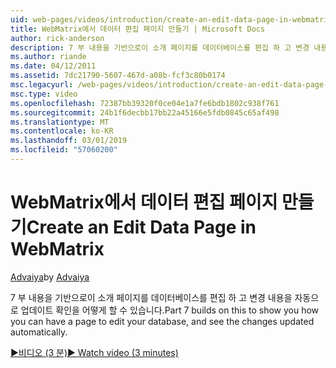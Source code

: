 ```yaml
---
uid: web-pages/videos/introduction/create-an-edit-data-page-in-webmatrix
title: WebMatrix에서 데이터 편집 페이지 만들기 | Microsoft Docs
author: rick-anderson
description: 7 부 내용을 기반으로이 소개 페이지를 데이터베이스를 편집 하 고 변경 내용을 자동으로 업데이트 확인을 어떻게 할 수 있습니다.
ms.author: riande
ms.date: 04/12/2011
ms.assetid: 7dc21790-5607-467d-a08b-fcf3c80b0174
msc.legacyurl: /web-pages/videos/introduction/create-an-edit-data-page-in-webmatrix
msc.type: video
ms.openlocfilehash: 72387bb39320f0ce04e1a7fe6bdb1802c938f761
ms.sourcegitcommit: 24b1f6decbb17bb22a45166e5fdb0845c65af498
ms.translationtype: MT
ms.contentlocale: ko-KR
ms.lasthandoff: 03/01/2019
ms.locfileid: "57060200"
---
```

<a name="create-an-edit-data-page-in-webmatrix"></a><span data-ttu-id="a306d-103">WebMatrix에서 데이터 편집 페이지 만들기</span><span class="sxs-lookup"><span data-stu-id="a306d-103">Create an Edit Data Page in WebMatrix</span></span>
====================
<span data-ttu-id="a306d-104">[Advaiya](https://twitter.com/Advaiyasolns)</span><span class="sxs-lookup"><span data-stu-id="a306d-104">by [Advaiya](https://twitter.com/Advaiyasolns)</span></span>

<span data-ttu-id="a306d-105">7 부 내용을 기반으로이 소개 페이지를 데이터베이스를 편집 하 고 변경 내용을 자동으로 업데이트 확인을 어떻게 할 수 있습니다.</span><span class="sxs-lookup"><span data-stu-id="a306d-105">Part 7 builds on this to show you how you can have a page to edit your database, and see the changes updated automatically.</span></span>

[<span data-ttu-id="a306d-106">&#9654;비디오 (3 분)</span><span class="sxs-lookup"><span data-stu-id="a306d-106">&#9654; Watch video (3 minutes)</span></span>](https://channel9.msdn.com/Blogs/ASP-NET-Site-Videos/create-an-edit-data-page-in-webmatrix)
